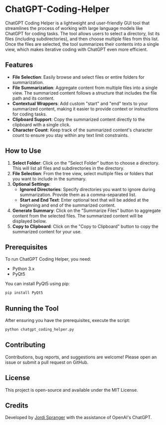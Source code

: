 # ChatGPT-Coding-Helper

ChatGPT Coding Helper is a lightweight and user-friendly GUI tool that streamlines the process of working with large language models like ChatGPT for coding tasks. The tool allows users to select a directory, list its files (including subdirectories), and then choose multiple files from this list. Once the files are selected, the tool summarizes their contents into a single view, which makes iterative coding with ChatGPT even more efficient.

## Features

- **File Selection**: Easily browse and select files or entire folders for summarization.
- **File Summarization**: Aggregate content from multiple files into a single view. The summarized content follows a structure that includes the file path and its content.
- **Contextual Wrappers**: Add custom "start" and "end" texts to your summarized content, making it easier to provide context or instructions for coding tasks.
- **Clipboard Support**: Copy the summarized content directly to the clipboard with a single click.
- **Character Count**: Keep track of the summarized content's character count to ensure you stay within any text limit constraints.

## How to Use

1. **Select Folder**: Click on the "Select Folder" button to choose a directory. This will list all files and subdirectories in the directory.
2. **File Selection**: From the tree view, select multiple files or folders that you want to include in the summary.
3. **Optional Settings**:
   - **Ignored Directories**: Specify directories you want to ignore during summarization. Provide them as a comma-separated list.
   - **Start and End Text**: Enter optional text that will be added at the beginning and end of the summarized content.
4. **Generate Summary**: Click on the "Summarize Files" button to aggregate content from the selected files. The summarized content will be displayed below.
5. **Copy to Clipboard**: Click on the "Copy to Clipboard" button to copy the summarized content for your use.

## Prerequisites

To run ChatGPT Coding Helper, you need:

- Python 3.x
- PyQt5

You can install PyQt5 using pip:

```bash
pip install PyQt5
```

## Running the Tool
After ensuring you have the prerequisites, execute the script:

```bash
python chatgpt_coding_helper.py
```

## Contributing
Contributions, bug reports, and suggestions are welcome! Please open an issue or submit a pull request on GitHub.

## License
This project is open-source and available under the MIT License.

## Credits
Developed by [Jordi Spranger](https://github.com/JordiSpranger) with the assistance of OpenAI's ChatGPT.
